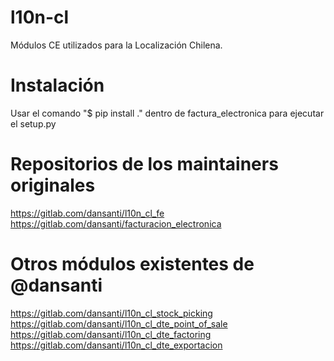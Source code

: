 # l10n-cl
Módulos CE utilizados para la Localización Chilena.

# Instalación
Usar el comando "$ pip install ." dentro de factura_electronica para ejecutar el setup.py

# Repositorios de los maintainers originales
https://gitlab.com/dansanti/l10n_cl_fe
https://gitlab.com/dansanti/facturacion_electronica

# Otros módulos existentes de @dansanti
https://gitlab.com/dansanti/l10n_cl_stock_picking
https://gitlab.com/dansanti/l10n_cl_dte_point_of_sale
https://gitlab.com/dansanti/l10n_cl_dte_factoring
https://gitlab.com/dansanti/l10n_cl_dte_exportacion
